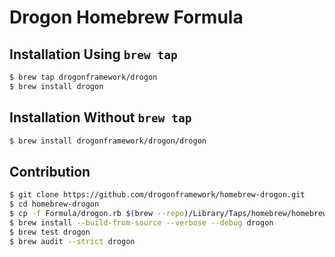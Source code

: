 # Drogon Homebrew Formula

## Installation Using `brew tap`

```bash
$ brew tap drogonframework/drogon
$ brew install drogon
```

## Installation Without `brew tap`

```bash
$ brew install drogonframework/drogon/drogon
```

## Contribution

```bash
$ git clone https://github.com/drogonframework/homebrew-drogon.git
$ cd homebrew-drogon
$ cp -f Formula/drogon.rb $(brew --repo)/Library/Taps/homebrew/homebrew-core/Formula/
$ brew install --build-from-source --verbose --debug drogon
$ brew test drogon
$ brew audit --strict drogon
```
